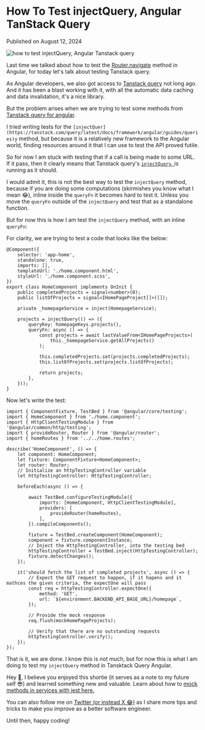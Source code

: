 # How To Test injectQuery, Angular TanStack Query

Published on August 12, 2024

![how to test injectQuery, Angular Tanstack query](https://cdn.sanity.io/images/ok7qsbpm/production/f69ea5e5dd61eac31fa2f10e28e5faf1d17cc93d-1692x1024.jpg?q=75&fit=clip&auto=format&fm=webp)

Last time we talked about how to test the [Router.navigate](https://konadu.devhow-to-test-router-navigate-in-angular) method in Angular, for today let's talk about testing Tanstack query.

As Angular developers, we also got access to [Tanstack query](https://tanstack.com/query/latest/docs/framework/angular/overview) not long ago. And it has been a blast working with it, with all the automatic data caching and data invalidation, it's a nice library.

But the problem arises when we are trying to test some methods from [Tanstack query for angular](https://tanstack.com/query/latest/docs/framework/angular/overview).

I tried writing tests for the `[injectQuer](https://tanstack.com/query/latest/docs/framework/angular/guides/queries)y` method, but because it is a relatively new framework to the Angular world, finding resources around it that I can use to test the API proved futile.

So for now I am stuck with testing that if a call is being made to some URL. If it pass, then it clearly means that Tanstack query's [`injectQuery`, ](https://tanstack.com/query/latest/docs/framework/angular/guides/queries)is running as it should.

I would admit it, this is not the best way to test the `injectQuery` method, because if you are doing some computations (skirmishes you know what I mean 😂), inline inside the `queryFn`  it becomes hard to test it. Unless you move the `queryFn` outside of the `injectQuery` and test that as a standalone function.

But for now this is how I am test the `injectQuery` method, with an inline `queryFn`:

For clarity, we are trying to test a code that looks like the below:

```undefined
@Component({
	selector: 'app-home',
	standalone: true,
	imports: [],
	templateUrl: './home.component.html',
	styleUrl: './home.component.scss',
})
export class HomeComponent implements OnInit {
	public completedProjects = signal<number>(0);
	public listOfProjects = signal<IHomePageProject[]>([]);

	private _homepageService = inject(HomepageService);
  
	projects = injectQuery(() => ({
		queryKey: homepageKeys.projects(),
		queryFn: async () => {
			const projects = await lastValueFrom<IHomePageProjects>(
				this._homepageService.getAllProjects()
			);

			this.completedProjects.set(projects.completedProjects);
			this.listOfProjects.set(projects.listOfProjects);

			return projects;
		},
	}));
}
```

Now let's write the test:

```undefined
import { ComponentFixture, TestBed } from '@angular/core/testing';
import { HomeComponent } from './home.component';
import { HttpClientTestingModule } from '@angular/common/http/testing';
import { provideRouter, Router } from '@angular/router';
import { homeRoutes } from '../../home.routes';

describe('HomeComponent', () => {
	let component: HomeComponent;
	let fixture: ComponentFixture<HomeComponent>;
	let router: Router;
    // Initialize an httpTestingController variable
  	let httpTestingController: HttpTestingController;

	beforeEach(async () => {

		await TestBed.configureTestingModule({
			imports: [HomeComponent, HttpClientTestingModule],
			providers: [
				provideRouter(homeRoutes),
			],
		}).compileComponents();

		fixture = TestBed.createComponent(HomeComponent);
		component = fixture.componentInstance;
        // Inject the HttpTestingController, into the testing bed
		httpTestingController = TestBed.inject(HttpTestingController);
		fixture.detectChanges();
	});

	it('should fetch the list of completed projects', async () => {
		// Expect the GET request to happen, if it hapens and it mathces the given criteria, the expectOne will pass
		const req = httpTestingController.expectOne({
			method: 'GET',
			url: `${environment.BACKEND_API_BASE_URL}/homepage`,
		});

		// Provide the mock response
		req.flush(mockHomePageProjects);

		// Verify that there are no outstanding requests
		httpTestingController.verify();
	});  
});

```

That is it, we are done. I know this is not much, but for now this is what I am doing to test my `injectQuery` method in Tansktack Query Angular.

Hey 👋, I believe you enjoyed this shortie (it serves as a note to my future self 😎) and learned something new and valuable. Learn about how to [mock methods in services with jest here.](https://konadu.devhow-to-mock-services-in-angular-using-jest)

You can also follow me on [Twitter (or instead X 😂)](https://twitter.com/akuoko_konadu) as I share more tips and tricks to make you improve as a better software engineer.

Until then, happy coding!